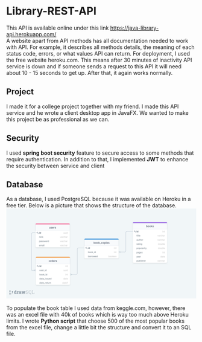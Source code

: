 # Library-REST-API
This API is available online under this link https://java-library-api.herokuapp.com/ <br>
A website apart from API methods has all documentation needed to work with API. For example, it describes all methods details, the meaning of each status code, errors, or what values API can return. For deployment, I used the free website heroku.com. This means after 30 minutes of inactivity API service is down and if someone sends a request to this API it will need about 10 - 15 seconds to get up. After that, it again works normally. <br>

## Project
I made it for a college project together with my friend. I made this API service and he wrote a client desktop app in JavaFX. We wanted to make this project be as professional as we can. <br>

## Security 
I used **spring boot security** feature to secure access to some methods that require authentication. In addition to that, I implemented **JWT** to enhance the security between service and client

## Database
As a database, I used PostgreSQL because it was available on Heroku in a free tier. Below is a picture that shows the structure of the database.
![database](other/pictures/database.png?raw=true "database")

To populate the book table I used data from keggle.com, however, there was an excel file with 40k of books which is way too much above Heroku limits. I wrote **Python script** that choose 500 of the most popular books from the excel file, change a little bit the structure and convert it to an SQL file.
